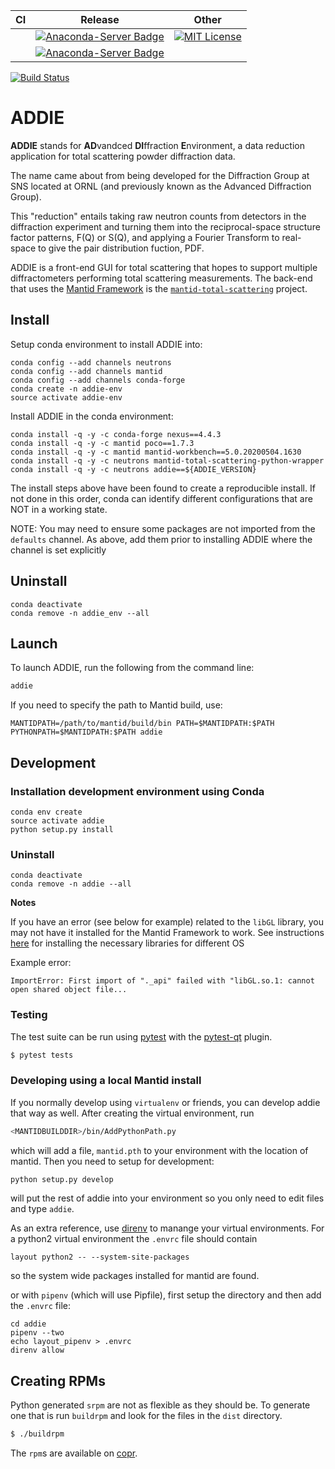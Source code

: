 | CI     | Release | Other |
|--------|---------|-------|
|  | [![Anaconda-Server Badge](https://anaconda.org/neutrons/addie/badges/version.svg)](https://anaconda.org/neutrons/addie) | [![MIT License](https://img.shields.io/badge/license-MIT-blue.svg)](http://opensource.org/licenses/MIT) |
|  | [![Anaconda-Server Badge](https://anaconda.org/neutrons/addie/badges/platforms.svg)](https://anaconda.org/neutrons/addie) | 

[![Build Status](https://img.shields.io/endpoint.svg?url=https%3A%2F%2Factions-badge.atrox.dev%2Fneutrons%2Faddie%2Fbadge&style=plastic)](https://actions-badge.atrox.dev/neutrons/addie/goto) 

# ADDIE

**ADDIE** stands for **AD**vandced **DI**ffraction **E**nvironment,
a data reduction application for total scattering powder diffraction data.

The name came about from being developed for the Diffraction Group
at SNS located at ORNL (and previously known as the Advanced Diffraction Group).

This "reduction" entails taking raw neutron counts from detectors
in the diffraction experiment and turning them into the
reciprocal-space structure factor patterns, F(Q) or S(Q),
and applying a Fourier Transform to real-space to give
the pair distribution fuction, PDF.

ADDIE is a front-end GUI for total scattering that hopes to support
multiple diffractometers performing total scattering measurements.
The back-end that uses the
[Mantid Framework](https://docs.mantidproject.org/nightly/)
is the [`mantid-total-scattering`](https://github.com/neutrons/mantid_total_scattering)
project.

## Install

Setup conda environment to install ADDIE into:
```
conda config --add channels neutrons
conda config --add channels mantid
conda config --add channels conda-forge
conda create -n addie-env
source activate addie-env
```

Install ADDIE in the conda environment:
```
conda install -q -y -c conda-forge nexus==4.4.3
conda install -q -y -c mantid poco==1.7.3
conda install -q -y -c mantid mantid-workbench==5.0.20200504.1630
conda install -q -y -c neutrons mantid-total-scattering-python-wrapper
conda install -q -y -c neutrons addie==${ADDIE_VERSION}
```

The install steps above have been found to create a reproducible install.
If not done in this order, conda can identify different configurations that are NOT in a working state.

NOTE: You may need to ensure some packages are not imported from the `defaults` channel. 
As above, add them prior to installing ADDIE where the channel is set explicitly

## Uninstall

```
conda deactivate
conda remove -n addie_env --all
```

## Launch 

To launch ADDIE, run the following from the command line:

```bash
addie
```

If you need to specify the path to Mantid build, use:
```
MANTIDPATH=/path/to/mantid/build/bin PATH=$MANTIDPATH:$PATH PYTHONPATH=$MANTIDPATH:$PATH addie
```


## Development


### Installation development environment using Conda
```
conda env create
source activate addie
python setup.py install
```

### Uninstall

```
conda deactivate
conda remove -n addie --all
```

**Notes**

If you have an error (see below for example) related to the `libGL` library,
you may not have it installed for the Mantid Framework to work.
See instructions
[here](https://github.com/mantidproject/conda-recipes/#gl-and-glu-libs)
for installing the necessary libraries for different OS

Example error:

```
ImportError: First import of "._api" failed with "libGL.so.1: cannot open shared object file...
```

### Testing

The test suite can be run using [pytest](https://docs.pytest.org/en/latest/)
with the [pytest-qt](https://pytest-qt.readthedocs.io/en/latest/) plugin.
```bash
$ pytest tests
```

### Developing using a local Mantid install

If you normally develop using `virtualenv` or friends, you can develop
addie that way as well. After creating the virtual environment, run

```bash
<MANTIDBUILDDIR>/bin/AddPythonPath.py
```

which will add a file, `mantid.pth` to your environment with the
location of mantid. Then you need to setup for development: 

```bash
python setup.py develop
```

will put the rest of addie into your environment so you only need to
edit files and type `addie`.

As an extra reference, use [direnv](https://github.com/direnv/direnv)
to manange your virtual environments. For a python2 virtual
environment the `.envrc` file should contain
```
layout python2 -- --system-site-packages
```
so the system wide packages installed for mantid are found.

or with `pipenv` (which will use Pipfile),
first setup the directory and then add the `.envrc` file:
```
cd addie
pipenv --two
echo layout_pipenv > .envrc
direnv allow
```

## Creating RPMs

Python generated `srpm` are not as flexible as they should be. To
generate one that is run `buildrpm` and look for the files in the
`dist` directory.
```bash
$ ./buildrpm
```
 The `rpm`s are available on
[copr](https://copr.fedorainfracloud.org/coprs/peterfpeterson/addie/).


